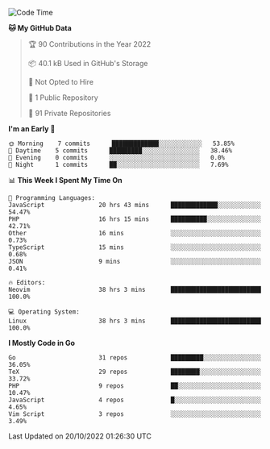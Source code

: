 
<!--START_SECTION:waka-->
![Code Time](http://img.shields.io/badge/Code%20Time-2%2C706%20hrs%2055%20mins-blue)

**🐱 My GitHub Data** 

> 🏆 90 Contributions in the Year 2022
 > 
> 📦 40.1 kB Used in GitHub's Storage 
 > 
> 🚫 Not Opted to Hire
 > 
> 📜 1 Public Repository 
 > 
> 🔑 91 Private Repositories  
 > 
**I'm an Early 🐤** 

```text
🌞 Morning    7 commits      █████████████░░░░░░░░░░░░   53.85% 
🌆 Daytime    5 commits      █████████░░░░░░░░░░░░░░░░   38.46% 
🌃 Evening    0 commits      ░░░░░░░░░░░░░░░░░░░░░░░░░   0.0% 
🌙 Night      1 commits      ██░░░░░░░░░░░░░░░░░░░░░░░   7.69%

```


📊 **This Week I Spent My Time On** 

```text
💬 Programming Languages: 
JavaScript               20 hrs 43 mins      █████████████░░░░░░░░░░░░   54.47% 
PHP                      16 hrs 15 mins      ██████████░░░░░░░░░░░░░░░   42.71% 
Other                    16 mins             ░░░░░░░░░░░░░░░░░░░░░░░░░   0.73% 
TypeScript               15 mins             ░░░░░░░░░░░░░░░░░░░░░░░░░   0.68% 
JSON                     9 mins              ░░░░░░░░░░░░░░░░░░░░░░░░░   0.41%

🔥 Editors: 
Neovim                   38 hrs 3 mins       █████████████████████████   100.0%

💻 Operating System: 
Linux                    38 hrs 3 mins       █████████████████████████   100.0%

```

**I Mostly Code in Go** 

```text
Go                       31 repos            █████████░░░░░░░░░░░░░░░░   36.05% 
TeX                      29 repos            ████████░░░░░░░░░░░░░░░░░   33.72% 
PHP                      9 repos             ██░░░░░░░░░░░░░░░░░░░░░░░   10.47% 
JavaScript               4 repos             █░░░░░░░░░░░░░░░░░░░░░░░░   4.65% 
Vim Script               3 repos             ░░░░░░░░░░░░░░░░░░░░░░░░░   3.49%

```



 Last Updated on 20/10/2022 01:26:30 UTC
<!--END_SECTION:waka-->
